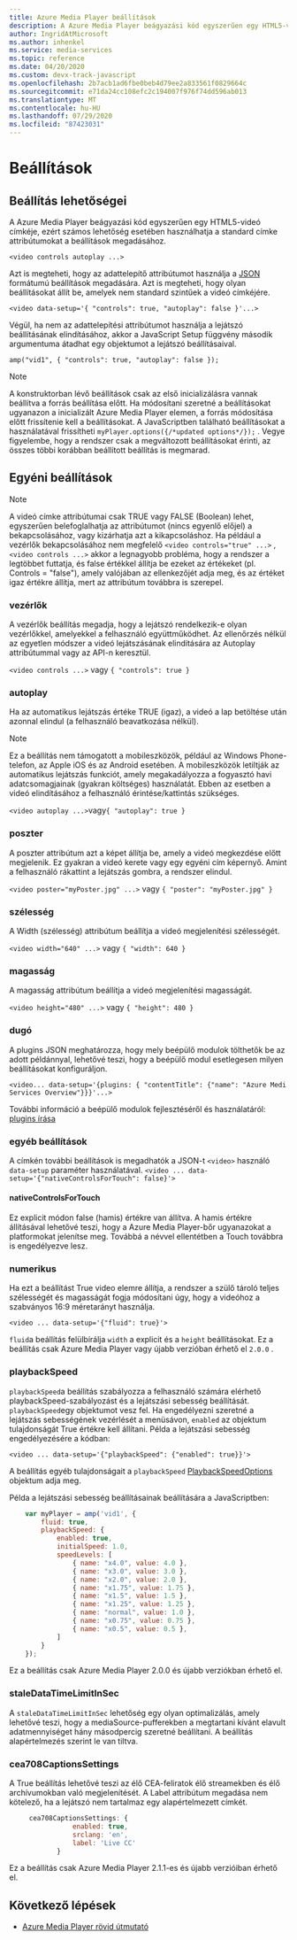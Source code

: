 ```yaml
---
title: Azure Media Player beállítások
description: A Azure Media Player beágyazási kód egyszerűen egy HTML5-videó címkéje, ezért számos lehetőség esetében használhatja a standard címke attribútumokat a beállítások megadásához.
author: IngridAtMicrosoft
ms.author: inhenkel
ms.service: media-services
ms.topic: reference
ms.date: 04/20/2020
ms.custom: devx-track-javascript
ms.openlocfilehash: 2b7acb1ad6fbe0beb4d79ee2a833561f0829664c
ms.sourcegitcommit: e71da24cc108efc2c194007f976f74dd596ab013
ms.translationtype: MT
ms.contentlocale: hu-HU
ms.lasthandoff: 07/29/2020
ms.locfileid: "87423031"
---
```

# <a name="options"></a>Beállítások #

## <a name="setting-options"></a>Beállítás lehetőségei ##

A Azure Media Player beágyazási kód egyszerűen egy HTML5-videó címkéje, ezért számos lehetőség esetében használhatja a standard címke attribútumokat a beállítások megadásához.

`<video controls autoplay ...>`

Azt is megteheti, hogy az adattelepítő attribútumot használja a [JSON](http://json.org/example.html) formátumú beállítások megadására. Azt is megteheti, hogy olyan beállításokat állít be, amelyek nem standard szintűek a videó címkéjére.

`<video data-setup='{ "controls": true, "autoplay": false }'...>`

Végül, ha nem az adattelepítési attribútumot használja a lejátszó beállításának elindításához, akkor a JavaScript Setup függvény második argumentuma átadhat egy objektumot a lejátszó beállításaival.

`amp("vid1", { "controls": true, "autoplay": false });`

> [!NOTE]
> A konstruktorban lévő beállítások csak az első inicializálásra vannak beállítva a forrás beállítása előtt.  Ha módosítani szeretné a beállításokat ugyanazon a inicializált Azure Media Player elemen, a forrás módosítása előtt frissítenie kell a beállításokat. A JavaScriptben található beállításokat a használatával frissítheti `myPlayer.options({/*updated options*/});` . Vegye figyelembe, hogy a rendszer csak a megváltozott beállításokat érinti, az összes többi korábban beállított beállítás is megmarad.

## <a name="individual-options"></a>Egyéni beállítások ##

> [!NOTE]
>A videó címke attribútumai csak TRUE vagy FALSE (Boolean) lehet, egyszerűen belefoglalhatja az attribútumot (nincs egyenlő előjel) a bekapcsolásához, vagy kizárhatja azt a kikapcsoláshoz. Ha például a vezérlők bekapcsolásához nem megfelelő `<video controls="true" ...>` , `<video controls ...>` akkor a legnagyobb probléma, hogy a rendszer a legtöbbet futtatja, és false értékkel állítja be ezeket az értékeket (pl. Controls = "false"), amely valójában az ellenkezőjét adja meg, és az értéket igaz értékre állítja, mert az attribútum továbbra is szerepel.

### <a name="controls"></a>vezérlők ###

A vezérlők beállítás megadja, hogy a lejátszó rendelkezik-e olyan vezérlőkkel, amelyekkel a felhasználó együttműködhet. Az ellenőrzés nélkül az egyetlen módszer a videó lejátszásának elindítására az Autoplay attribútummal vagy az API-n keresztül.

`<video controls ...>` vagy `{ "controls": true }`

### <a name="autoplay"></a>autoplay ###

Ha az automatikus lejátszás értéke TRUE (igaz), a videó a lap betöltése után azonnal elindul (a felhasználó beavatkozása nélkül).

> [!NOTE]
> Ez a beállítás nem támogatott a mobileszközök, például az Windows Phone-telefon, az Apple iOS és az Android esetében. A mobileszközök letiltják az automatikus lejátszás funkciót, amely megakadályozza a fogyasztó havi adatcsomagjainak (gyakran költséges) használatát. Ebben az esetben a videó elindításához a felhasználó érintése/kattintás szükséges.

`<video autoplay ...>`vagy`{ "autoplay": true }`

### <a name="poster"></a>poszter ###
A poszter attribútum azt a képet állítja be, amely a videó megkezdése előtt megjelenik. Ez gyakran a videó kerete vagy egy egyéni cím képernyő. Amint a felhasználó rákattint a lejátszás gombra, a rendszer elindul.

`<video poster="myPoster.jpg" ...>` vagy `{ "poster": "myPoster.jpg" }`

### <a name="width"></a>szélesség ###

A Width (szélesség) attribútum beállítja a videó megjelenítési szélességét.

`<video width="640" ...>` vagy `{ "width": 640 }`

### <a name="height"></a>magasság ###

A magasság attribútum beállítja a videó megjelenítési magasságát.

`<video height="480" ...>` vagy `{ "height": 480 }`

### <a name="plugins"></a>dugó ###

A plugins JSON meghatározza, hogy mely beépülő modulok tölthetők be az adott példánnyal, lehetővé teszi, hogy a beépülő modul esetlegesen milyen beállításokat konfiguráljon.

   `<video... data-setup='{plugins: { "contentTitle": {"name": "Azure Medi Services Overview"}}}'...>`

További információ a beépülő modulok fejlesztéséről és használatáról: [plugins írása](azure-media-player-writing-plugins.md)

### <a name="other-options"></a>egyéb beállítások ###

A címkén további beállítások is megadhatók a JSON-t `<video>` használó `data-setup` paraméter használatával.
`<video ... data-setup='{"nativeControlsForTouch": false}'>`

#### <a name="nativecontrolsfortouch"></a>nativeControlsForTouch ####

Ez explicit módon false (hamis) értékre van állítva. A hamis értékre állításával lehetővé teszi, hogy a Azure Media Player-bőr ugyanazokat a platformokat jelenítse meg.  Továbbá a névvel ellentétben a Touch továbbra is engedélyezve lesz.

### <a name="fluid"></a>numerikus ###

Ha ezt a beállítást True video elemre állítja, a rendszer a szülő tároló teljes szélességét és magasságát fogja módosítani úgy, hogy a videóhoz a szabványos 16:9 méretarányt használja.

`<video ... data-setup='{"fluid": true}'>`

`fluid`a beállítás felülbírálja `width` a explicit és a `height` beállításokat. Ez a beállítás csak Azure Media Player vagy újabb verzióban érhető el `2.0.0` .

### <a name="playbackspeed"></a>playbackSpeed ###

`playbackSpeed`a beállítás szabályozza a felhasználó számára elérhető playbackSpeed-szabályozást és a lejátszási sebesség beállítását. `playbackSpeed`egy objektumot vesz fel. Ha engedélyezni szeretné a lejátszás sebességének vezérlését a menüsávon, `enabled` az objektum tulajdonságát True értékre kell állítani. Példa a lejátszási sebesség engedélyezésére a kódban:

`<video ... data-setup='{"playbackSpeed": {"enabled": true}}'>`


A beállítás egyéb tulajdonságait a `playbackSpeed` [PlaybackSpeedOptions](/javascript/api/azuremediaplayer/amp.player.playbackspeedoptions) objektum adja meg.

Példa a lejátszási sebesség beállításainak beállítására a JavaScriptben:

```javascript
    var myPlayer = amp('vid1', {
        fluid: true,
        playbackSpeed: {
            enabled: true,
            initialSpeed: 1.0,
            speedLevels: [
                { name: "x4.0", value: 4.0 },
                { name: "x3.0", value: 3.0 },
                { name: "x2.0", value: 2.0 },
                { name: "x1.75", value: 1.75 },
                { name: "x1.5", value: 1.5 },
                { name: "x1.25", value: 1.25 },
                { name: "normal", value: 1.0 },
                { name: "x0.75", value: 0.75 },
                { name: "x0.5", value: 0.5 },
            ]
        }
    });
```

Ez a beállítás csak Azure Media Player 2.0.0 és újabb verziókban érhető el.

### <a name="staledatatimelimitinsec"></a>staleDataTimeLimitInSec ###

A `staleDataTimeLimitInSec` lehetőség egy olyan optimalizálás, amely lehetővé teszi, hogy a mediaSource-pufferekben a megtartani kívánt elavult adatmennyiséget hány másodpercig szeretné beállítani. A beállítás alapértelmezés szerint le van tiltva.

### <a name="cea708captionssettings"></a>cea708CaptionsSettings ###

A True beállítás lehetővé teszi az élő CEA-feliratok élő streamekben és élő archívumokban való megjelenítését. A Label attribútum megadása nem kötelező, ha a lejátszó nem tartalmaz egy alapértelmezett címkét.

```javascript
     cea708CaptionsSettings: {
                enabled: true,
                srclang: 'en',
                label: 'Live CC'
            }
```

Ez a beállítás csak Azure Media Player 2.1.1-es és újabb verzióiban érhető el.

## <a name="next-steps"></a>Következő lépések ##

- [Azure Media Player rövid útmutató](azure-media-player-quickstart.md)
